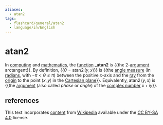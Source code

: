 ```yaml
---
aliases:
  - atan2
tags:
  - flashcard/general/atan2
  - language/in/English
---
```


# atan2

In [computing](computing.md) and [mathematics](mathematics.md), the [function](function%20(mathematics).md) ___atan2__ is {{the 2-[argument](argument%20of%20a%20function.md) arctangent}}. By definition, {{$\theta = \operatorname{atan2}(y, x)$}} is {{the [angle measure](angle.md) (in [radians](radian.md), with $-\pi < \theta \leq \pi$) between the positive $x$-axis and the [ray](line%20(geometry).md#ray) from the [origin](origin%20(mathematics).md) to the point $(x, y)$ in the [Cartesian plane](Cartesian%20coordinate%20system.md)}}. Equivalently, $\operatorname{atan2}(y,x)$ is {{the [argument](argument%20(complex%20analysis).md) (also called _phase_ or _angle_) of the [complex number](complex%20number.md) $x + iy$}}. <!--SR:!2024-08-13,17,292!2024-08-10,14,290!2024-08-09,13,272!2024-08-11,15,292-->

## references

This text incorporates [content](https://en.wikipedia.org/wiki/atan2) from [Wikipedia](Wikipedia.md) available under the [CC BY-SA 4.0](https://creativecommons.org/licenses/by-sa/4.0/) license.
